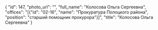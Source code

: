 {
    "id": 147,
    "photo_url": "",
    "full_name": "Колосова Ольга Сергеевна",
    "offices": "[{\"id\": \"02-16\", \"name\": \"Прокуратура Полоцкого района\", \"position\": \"старший помощник прокурора\"}]",
    "title": "Колосова Ольга Сергеевна"
}